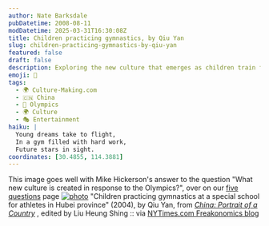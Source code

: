 ```yaml
---
author: Nate Barksdale
pubDatetime: 2008-08-11
modDatetime: 2025-03-31T16:30:08Z
title: Children practicing gymnastics, by Qiu Yan
slug: children-practicing-gymnastics-by-qiu-yan
featured: false
draft: false
description: Exploring the new culture that emerges as children train for the Olympics in China.
emoji: 🤸
tags:
  - 🌍 Culture-Making.com
  - 🇨🇳 China
  - 🥇 Olympics
  - 🌍 Culture
  - 🎭 Entertainment
haiku: |
  Young dreams take to flight,  
  In a gym filled with hard work,  
  Future stars in sight.
coordinates: [30.4855, 114.3881]
---
```


This image goes well with Mike Hickerson's answer to the question "What new culture is created in response to the Olympics?", over on our [five questions](http://www.culture-making.com/five_questions/) page
[![photo](http://culture-making.com/media/ChinaGym.jpg)](http://freakonomics.blogs.nytimes.com/2008/08/11/todays-china-communist-millionaires-kissing-contests-and-oh-yes-the-olympics/)
"Children practicing gymnastics at a special school for athletes in Hubei province" (2004), by Qiu Yan, from _[China: Portrait of a Country](https://www.google.com/search?q=%22China%3A%20Portrait%20of%20a%20Country%22%20amazon.com)_ , edited by Liu Heung Shing :: via [NYTimes.com Freakonomics blog](http://freakonomics.blogs.nytimes.com/2008/08/11/todays-china-communist-millionaires-kissing-contests-and-oh-yes-the-olympics/)
